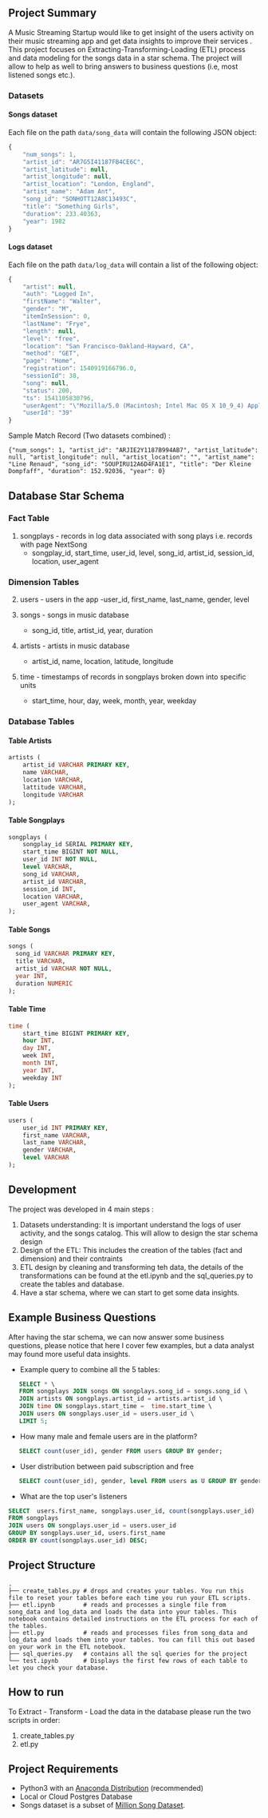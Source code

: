 ## Project Summary
A Music Streaming Startup would like to get insight of the users activity on their music streaming app and get data insights to improve their services .
This project focuses on Extracting-Transforming-Loading (ETL) process and data modeling for the songs data in a star schema. The project will allow 
to help as well to bring answers to business questions (i.e, most listened songs etc.).

### Datasets

#### Songs dataset
Each file on the path `data/song_data` will contain the following JSON object:

```javascript
{
    "num_songs": 1,
    "artist_id": "AR7G5I41187FB4CE6C",
    "artist_latitude": null,
    "artist_longitude": null,
    "artist_location": "London, England",
    "artist_name": "Adam Ant",
    "song_id": "SONHOTT12A8C13493C",
    "title": "Something Girls",
    "duration": 233.40363,
    "year": 1982
}

```
#### Logs dataset
Each file on the path `data/log_data` will contain a list of the following object:

```javascript
{
    "artist": null,
    "auth": "Logged In",
    "firstName": "Walter",
    "gender": "M",
    "itemInSession": 0,
    "lastName": "Frye",
    "length": null,
    "level": "free",
    "location": "San Francisco-Oakland-Hayward, CA",
    "method": "GET",
    "page": "Home",
    "registration": 1540919166796.0,
    "sessionId": 38,
    "song": null,
    "status": 200,
    "ts": 1541105830796,
    "userAgent": "\"Mozilla/5.0 (Macintosh; Intel Mac OS X 10_9_4) AppleWebKit/537.36 (KHTML, like Gecko) Chrome/36.0.1985.143 Safari/537.36\"",
    "userId": "39"
}
```

Sample Match Record (Two datasets combined) :
```
{"num_songs": 1, "artist_id": "ARJIE2Y1187B994AB7", "artist_latitude": null, "artist_longitude": null, "artist_location": "", "artist_name": "Line Renaud", "song_id": "SOUPIRU12A6D4FA1E1", "title": "Der Kleine Dompfaff", "duration": 152.92036, "year": 0}
```

## Database Star Schema 

### Fact Table
1. songplays - records in log data associated with song plays i.e. records with page NextSong
    - songplay_id, start_time, user_id, level, song_id, artist_id, session_id, location, user_agent

### Dimension Tables
2. users - users in the app
    -user_id, first_name, last_name, gender, level

3. songs - songs in music database
    - song_id, title, artist_id, year, duration

4. artists - artists in music database
    - artist_id, name, location, latitude, longitude

5. time - timestamps of records in songplays broken down into specific units
    - start_time, hour, day, week, month, year, weekday


### Database Tables

#### Table Artists
```sql
artists (
	artist_id VARCHAR PRIMARY KEY, 
    name VARCHAR, 
    location VARCHAR, 
    lattitude VARCHAR, 
    longitude VARCHAR
);
```
#### Table Songplays
```sql
songplays (
    songplay_id SERIAL PRIMARY KEY, 
    start_time BIGINT NOT NULL,
    user_id INT NOT NULL, 
    level VARCHAR, 
    song_id VARCHAR, 
    artist_id VARCHAR, 
    session_id INT, 
    location VARCHAR, 
    user_agent VARCHAR,
);
```
#### Table Songs
```sql
songs (
  song_id VARCHAR PRIMARY KEY, 
  title VARCHAR, 
  artist_id VARCHAR NOT NULL, 
  year INT, 
  duration NUMERIC
);
```
#### Table Time
```sql
time (
    start_time BIGINT PRIMARY KEY,
    hour INT, 
    day INT, 
    week INT, 
    month INT, 
    year INT, 
    weekday INT
);

```
#### Table Users
```sql
users (
    user_id INT PRIMARY KEY, 
    first_name VARCHAR, 
    last_name VARCHAR,
    gender VARCHAR, 
    level VARCHAR
);
```

## Development
The project was developed in 4 main steps :

1. Datasets understanding: It is important understand the logs of user activity, and the songs catalog. This will allow to design the star schema design
2. Design of the ETL: This includes the creation of the tables (fact and dimension) and their contraints
3. ETL design by cleaning and transforming teh data, the details of the transformations can be found at the etl.ipynb and the 
sql_queries.py to create the tables and database. 
4. Have a star schema, where we can start to get some data insights.

## Example Business Questions
After having the star schema, we can now answer some business questions, please notice that here I cover few examples, but a data analyst may found more useful data insights.

- Example query to combine all the 5 tables:

```sql
   SELECT * \
   FROM songplays JOIN songs ON songplays.song_id = songs.song_id \
   JOIN artists ON songplays.artist_id = artists.artist_id \
   JOIN time ON songplays.start_time =  time.start_time \
   JOIN users ON songplays.user_id = users.user_id \
   LIMIT 5;
   ```

- How many male and female users are in the platform?

```sql
   SELECT count(user_id), gender FROM users GROUP BY gender;
   ```

- User distribution between paid subscription and free

```sql
   SELECT count(user_id), gender, level FROM users as U GROUP BY gender, U.level;
   ```

- What are the top user's listeners

```sql
SELECT  users.first_name, songplays.user_id, count(songplays.user_id) 
FROM songplays 
JOIN users ON songplays.user_id = users.user_id 
GROUP BY songplays.user_id, users.first_name 
ORDER BY count(songplays.user_id) DESC;
```


## Project Structure
    .
    ├── create_tables.py # drops and creates your tables. You run this file to reset your tables before each time you run your ETL scripts.
    ├── etl.ipynb        # reads and processes a single file from song_data and log_data and loads the data into your tables. This notebook contains detailed instructions on the ETL process for each of the tables.           
    ├── etl.py           # reads and processes files from song_data and log_data and loads them into your tables. You can fill this out based on your work in the ETL notebook.
    ├── sql_queries.py   # contains all the sql queries for the project  
    └── test.ipynb       # Displays the first few rows of each table to let you check your database.

## How to run
To Extract - Transform - Load the data in the database please run the two scripts in order:

1. create_tables.py
2. etl.py

## Project Requirements

* Python3 with an [Anaconda Distribution](https://www.anaconda.com/products/individual) (recommended)
* Local or Cloud Postgres Database
* Songs dataset is a subset of [Million Song Dataset](http://millionsongdataset.com/).
